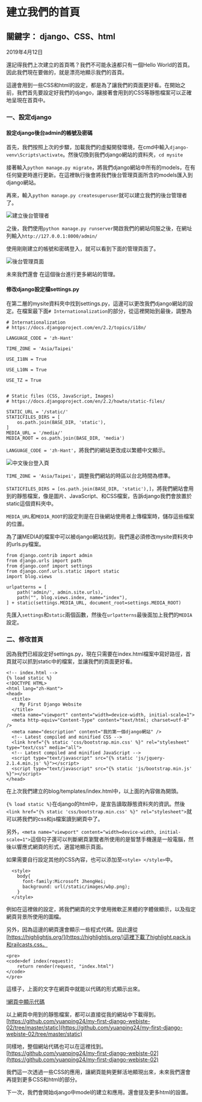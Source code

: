 # 建立我們的首頁
## 關鍵字： django、CSS、html

2019年4月12日

還記得我們上次建立的首頁嗎？我們不可能永遠都只有一個Hello World的首頁。因此我們現在要做的，就是漂亮地顯示我們的首頁。

這邊會用到一些CSS和html的設定，都是為了讓我們的頁面更好看。在開始之前，我們首先要設定好我們的django，讓接著會用到的CSS等靜態檔案可以正確地呈現在首頁中。

### 一、設定django

#### 設定django後台admin的帳號及密碼

首先，我們按照上次的步驟，加載我們的虛擬開發環境，在cmd中輸入`django-venv\Scripts\activate`。然後切換到我們django網站的資料夾，`cd mysite`

接著輸入`python manage.py migrate`，將我們django網站中所有的models，在有任何變更時進行更新。在這裡執行後會將我們後台管理頁面所含的models匯入到django網站。

再來，輸入`python manage.py createsuperuser`就可以建立我們的後台管理者了。

![建立後台管理者](https://github.com/yuanping24/yuanping24-django/blob/master/media/uploads/2019/04/12/cmd-createsuperuser.png)

之後，我們使用`python manage.py runserver`開啟我們的網站伺服之後，在網址列輸入`http://127.0.0.1:8000/admin/`

使用剛剛建立的帳號和密碼登入，就可以看到下面的管理頁面了。

![後台管理頁面](https://github.com/yuanping24/yuanping24-django/blob/master/media/uploads/2019/04/12/django-admin-page.png)

未來我們還會 在這個後台進行更多網站的管理。

#### 修改django設定檔settings.py

在第二層的mysite資料夾中找到settings.py，這邊可以更改我們django網站的設定。在檔案最下面`# Internationalization`的部分，從這裡開始到最後，調整為
```
# Internationalization
# https://docs.djangoproject.com/en/2.2/topics/i18n/

LANGUAGE_CODE = 'zh-Hant'

TIME_ZONE = 'Asia/Taipei'

USE_I18N = True

USE_L10N = True

USE_TZ = True


# Static files (CSS, JavaScript, Images)
# https://docs.djangoproject.com/en/2.2/howto/static-files/

STATIC_URL = '/static/'
STATICFILES_DIRS = [
    os.path.join(BASE_DIR, 'static'),
]
MEDIA_URL = '/media/'
MEDIA_ROOT = os.path.join(BASE_DIR, 'media')
```
`LANGUAGE_CODE = 'zh-Hant'`，將我們的網站更改成以繁體中文顯示。

![中文後台登入頁](https://github.com/yuanping24/yuanping24-django/blob/master/media/uploads/2019/04/12/django-admin-zh-tw-login.png)

`TIME_ZONE = 'Asia/Taipei'`，調整我們網站的時區以台北時間為標準。

`STATICFILES_DIRS = [os.path.join(BASE_DIR, 'static'),]`，將我們網站會用到的靜態檔案，像是圖片、JavaScript、和CSS檔案，告訴django我們會放置於static這個資料夾中。

`MEDIA_URL`和`MEDIA_ROOT`的設定則是在日後網站使用者上傳檔案時，儲存這些檔案的位置。

為了讓MEDIA的檔案中可以被django網站找到，我們還必須修改mysite資料夾中的urls.py檔案。
```
from django.contrib import admin
from django.urls import path
from django.conf import settings
from django.conf.urls.static import static
import blog.views

urlpatterns = [
    path('admin/', admin.site.urls),
    path("", blog.views.index, name="index"),
] + static(settings.MEDIA_URL, document_root=settings.MEDIA_ROOT)
```
先匯入`settings`和`static`兩個函數，然後在`urlpatterns`最後面加上我們的`MEDIA`設定。

### 二、修改首頁

因為我們已經設定好settings.py，現在只需要在index.html檔案中寫好路徑，首頁就可以抓到static中的檔案，並讓我們的頁面更好看。

```
<!-- index.html -->
{% load static %}
<!DOCTYPE HTML>
<html lang="zh-Hant">
<head>
  <title>
     My First Django Website 
  </title>
  <meta name="viewport" content="width=device-width, initial-scale=1">
  <meta http-equiv="Content-Type" content="text/html; charset=utf-8" />
  <meta name="description" content="我的第一個django網站" />
  <!-- Latest compiled and minified CSS -->
  <link href="{% static 'css/bootstrap.min.css' %}" rel="stylesheet" type="text/css" media="all">
  <!-- Latest compiled and minified JavaScript -->
  <script type="text/javascript" src="{% static 'js/jquery-2.1.4.min.js' %}"></script>
  <script type="text/javascript" src="{% static 'js/bootstrap.min.js' %}"></script>
</head>
```

在上次我們建立的blog/templates/index.html中，以上面的內容做為開頭。

`{% load static %}`在django的html中，是宣告讀取靜態資料夾的資訊。然後`<link href="{% static 'css/bootstrap.min.css' %}" rel="stylesheet">`就可以將我們的css和js檔案讀到網頁中了。

另外，`<meta name="viewport" content="width=device-width, initial-scale=1">`這個句子還可以判斷網頁瀏覽者所使用的是智慧手機還是一般電腦，然後以響應式網頁的形式，適當地顯示頁面。

如果需要自行設定其他的CSS內容，也可以添加至`<style> </style>`中。

```
  <style>
    body{
      font-family:Microsoft JhengHei;
      background: url(/static/images/wbp.png);
    }
  </style>
```

例如在這裡做的設定，將我們網頁的文字使用微軟正黑體的字體做顯示，以及指定網頁背景所使用的圖檔。

另外，因為這邊的網頁還會顯示一些程式代碼。因此還從[https://highlightjs.org/](https://highlightjs.org/)這裡下載了highlight.pack.js和railcasts.css。

```
<pre>
<code>def index(request):
    return render(request, "index.html")
</code>
</pre>
```

這樣子，上面的文字在網頁中就能以代碼的形式顯示出來。

[!網頁中顯示代碼](https://github.com/yuanping24/yuanping24-django/blob/master/media/uploads/2019/04/12/code-in-page.png)

以上網頁中用到的靜態檔案，都可以直接從我的網站中下載得到。[https://github.com/yuanping24/my-first-django-webiste-02/tree/master/static](https://github.com/yuanping24/my-first-django-webiste-02/tree/master/static)

同樣地，整個網站代碼也可以在這裡找到。[https://github.com/yuanping24/my-first-django-webiste-02](https://github.com/yuanping24/my-first-django-webiste-02)

我們這一次透過一些CSS的應用，讓網頁能夠更鮮活地顯現出來，未來我們還會再提到更多CSS和html的部分。

下一次，我們會開始django中model的建立和應用。還會提及更多html的設置。
